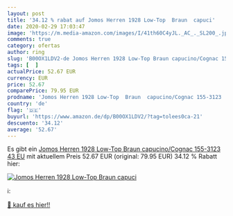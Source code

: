 ```yaml
---
layout: post
title: '34.12 % rabat auf Jomos Herren 1928 Low-Top  Braun  capuci'
date: 2020-02-29 17:03:47
image: 'https://m.media-amazon.com/images/I/41th60C4yJL._AC_._SL200_.jpg'
comments: true
category: ofertas
author: ring
slug: 'B00OX1LDV2-de Jomos Herren 1928 Low-Top Braun capucino/Cognac 155-3123...'
tags: [  ]
actualPrice: 52.67 EUR
currency: EUR
price: 52.67
comparePrice: 79.95 EUR
prodname: 'Jomos Herren 1928 Low-Top  Braun  capucino/Cognac 155-3123   43 EU'
country: 'de'
flag: '🇩🇪'
buyurl: 'https://www.amazon.de/dp/B00OX1LDV2/?tag=tolees0ca-21'
descuento: '34.12'
average: '52.67'
---
```


Es gibt ein [Jomos Herren 1928 Low-Top  Braun  capucino/Cognac 155-3123   43 EU](https://www.amazon.de/dp/B00OX1LDV2/?tag=tolees0ca-21) mit aktuellem Preis 52.67 EUR (original: 79.95 EUR) 34.12 % Rabatt hier:

[![Jomos Herren 1928 Low-Top  Braun  capuci](https://m.media-amazon.com/images/I/41th60C4yJL._AC_._SL200_.jpg)](https://www.amazon.de/dp/B00OX1LDV2/?tag=tolees0ca-21)

ℹ️:


[🛒 kauf es hier!!](https://www.amazon.de/dp/B00OX1LDV2/?tag=tolees0ca-21)

